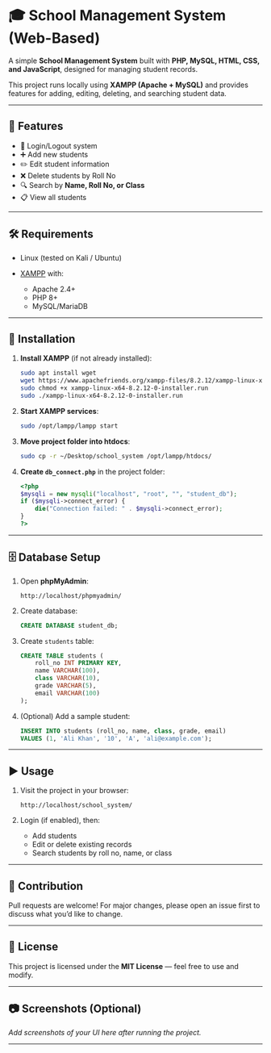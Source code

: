 # 🎓 School Management System (Web-Based)

A simple **School Management System** built with **PHP, MySQL, HTML, CSS, and JavaScript**, designed for managing student records.

This project runs locally using **XAMPP (Apache + MySQL)** and provides features for adding, editing, deleting, and searching student data.

---

## 📌 Features

* 🔐 Login/Logout system
* ➕ Add new students
* ✏️ Edit student information
* ❌ Delete students by Roll No
* 🔍 Search by **Name, Roll No, or Class**
* 📋 View all students

---

## 🛠️ Requirements

* Linux (tested on Kali / Ubuntu)
* [XAMPP](https://www.apachefriends.org/) with:

  * Apache 2.4+
  * PHP 8+
  * MySQL/MariaDB

---

## 🔧 Installation

1. **Install XAMPP** (if not already installed):

   ```bash
   sudo apt install wget
   wget https://www.apachefriends.org/xampp-files/8.2.12/xampp-linux-x64-8.2.12-0-installer.run
   sudo chmod +x xampp-linux-x64-8.2.12-0-installer.run
   sudo ./xampp-linux-x64-8.2.12-0-installer.run
   ```

2. **Start XAMPP services**:

   ```bash
   sudo /opt/lampp/lampp start
   ```

3. **Move project folder into htdocs**:

   ```bash
   sudo cp -r ~/Desktop/school_system /opt/lampp/htdocs/
   ```

4. **Create `db_connect.php`** in the project folder:

   ```php
   <?php
   $mysqli = new mysqli("localhost", "root", "", "student_db");
   if ($mysqli->connect_error) {
       die("Connection failed: " . $mysqli->connect_error);
   }
   ?>
   ```

---

## 🗄️ Database Setup

1. Open **phpMyAdmin**:

   ```
   http://localhost/phpmyadmin/
   ```

2. Create database:

   ```sql
   CREATE DATABASE student_db;
   ```

3. Create `students` table:

   ```sql
   CREATE TABLE students (
       roll_no INT PRIMARY KEY,
       name VARCHAR(100),
       class VARCHAR(10),
       grade VARCHAR(5),
       email VARCHAR(100)
   );
   ```

4. (Optional) Add a sample student:

   ```sql
   INSERT INTO students (roll_no, name, class, grade, email)
   VALUES (1, 'Ali Khan', '10', 'A', 'ali@example.com');
   ```

---

## ▶️ Usage

1. Visit the project in your browser:

   ```
   http://localhost/school_system/
   ```

2. Login (if enabled), then:

   * Add students
   * Edit or delete existing records
   * Search students by roll no, name, or class

---

## 🤝 Contribution

Pull requests are welcome! For major changes, please open an issue first to discuss what you’d like to change.

---

## 📜 License

This project is licensed under the **MIT License** — feel free to use and modify.

---

## 📷 Screenshots (Optional)

*Add screenshots of your UI here after running the project.*

---
